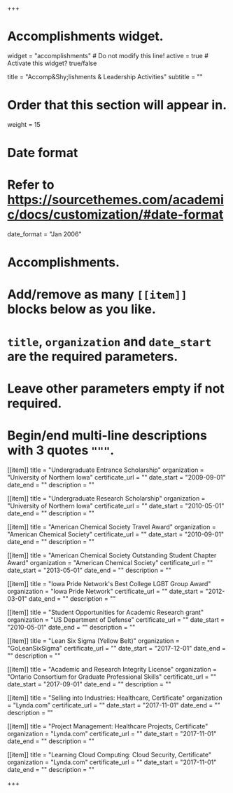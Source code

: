 +++
# Accomplishments widget.
widget = "accomplishments"  # Do not modify this line!
active = true  # Activate this widget? true/false

title = "Accomp&Shy;lishments & Leadership Activities"
subtitle = ""

# Order that this section will appear in.
weight = 15

# Date format
#   Refer to https://sourcethemes.com/academic/docs/customization/#date-format
date_format = "Jan 2006"

# Accomplishments.
#   Add/remove as many `[[item]]` blocks below as you like.
#   `title`, `organization` and `date_start` are the required parameters.
#   Leave other parameters empty if not required.
#   Begin/end multi-line descriptions with 3 quotes `"""`.
  
[[item]]
  title = "Undergraduate Entrance Scholarship"
  organization = "University of Northern Iowa"
  certificate_url = ""
  date_start = "2009-09-01"
  date_end = ""
  description = ""

[[item]]
  title = "Undergraduate Research Scholarship"
  organization = "University of Northern Iowa"
  certificate_url = ""
  date_start = "2010-05-01"
  date_end = ""
  description = ""
  
[[item]]
  title = "American Chemical Society Travel Award"
  organization = "American Chemical Society"
  certificate_url = ""
  date_start = "2010-09-01"
  date_end = ""
  description = ""

[[item]]
  title = "American Chemical Society Outstanding Student Chapter Award"
  organization = "American Chemical Society"
  certificate_url = ""
  date_start = "2013-05-01"
  date_end = ""
  description = ""

[[item]]
  title = "Iowa Pride Network's Best College LGBT Group Award"
  organization = "Iowa Pride Network"
  certificate_url = ""
  date_start = "2012-03-01"
  date_end = ""
  description = ""

[[item]]
  title = "Student Opportunities for Academic Research grant"
  organization = "US Department of Defense"
  certificate_url = ""
  date_start = "2010-05-01"
  date_end = ""
  description = ""

[[item]]
  title = "Lean Six Sigma (Yellow Belt)"
  organization = "GoLeanSixSigma"
  certificate_url = ""
  date_start = "2017-12-01"
  date_end = ""
  description = ""
  
[[item]]
  title = "Academic and Research Integrity License"
  organization = "Ontario Consortium for Graduate Professional Skills"
  certificate_url = ""
  date_start = "2017-09-01"
  date_end = ""
  description = ""
  
[[item]]
  title = "Selling into Industries: Healthcare, Certificate"
  organization = "Lynda.com"
  certificate_url = ""
  date_start = "2017-11-01"
  date_end = ""
  description = ""
  
[[item]]
  title = "Project Management: Healthcare Projects, Certificate"
  organization = "Lynda.com"
  certificate_url = ""
  date_start = "2017-11-01"
  date_end = ""
  description = ""
  
[[item]]
  title = "Learning Cloud Computing: Cloud Security, Certificate"
  organization = "Lynda.com"
  certificate_url = ""
  date_start = "2017-11-01"
  date_end = ""
  description = ""
  
+++
